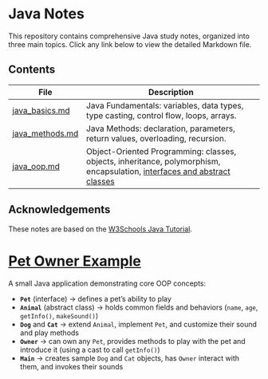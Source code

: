 # Java Notes

This repository contains comprehensive Java study notes, organized into three main topics. Click any link below to view the detailed Markdown file.

## Contents

| File                                       | Description                                                                                                                                                    |
| ------------------------------------------ | -------------------------------------------------------------------------------------------------------------------------------------------------------------- |
| [java_basics.md](./notes/java_basics.md)   | Java Fundamentals: variables, data types, type casting, control flow, loops, arrays.                                                                           |
| [java_methods.md](./notes/java_methods.md) | Java Methods: declaration, parameters, return values, overloading, recursion.                                                                                  |
| [java_oop.md](./notes/java_oop.md)         | Object-Oriented Programming: classes, objects, inheritance, polymorphism, encapsulation, [interfaces and abstract classes](./notes/java_interface_abstract.md) |

## Acknowledgements

These notes are based on the [W3Schools Java Tutorial](https://www.w3schools.com/java/).

# [Pet Owner Example](./pet_owner_example/Main.java)

A small Java application demonstrating core OOP concepts:

- **`Pet`** (interface) → defines a pet’s ability to play
- **`Animal`** (abstract class) → holds common fields and behaviors (`name`, `age`, `getInfo()`, `makeSound()`)
- **`Dog`** and **`Cat`** → extend `Animal`, implement `Pet`, and customize their sound and play methods
- **`Owner`** → can own any `Pet`, provides methods to play with the pet and introduce it (using a cast to call `getInfo()`)
- **`Main`** → creates sample `Dog` and `Cat` objects, has `Owner` interact with them, and invokes their sounds
